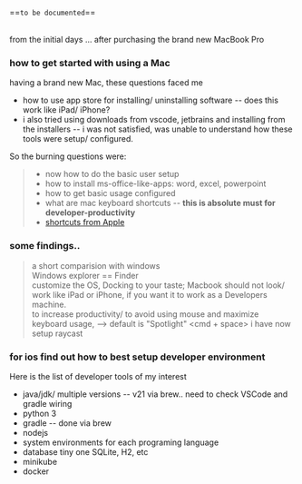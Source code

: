==```to be documented```==

<br/>
from the initial days ... after purchasing the brand new MacBook Pro

### how to get started with using a Mac
having a brand new Mac, these questions faced me

* how to use app store for installing/ uninstalling software -- does this work like iPad/ iPhone?
* i also tried using downloads from vscode, jetbrains and installing from the installers -- i was not satisfied, was unable to understand how these tools were setup/ configured.

So the burning questions were:
> * now how to do the basic user setup
> * how to install ms-office-like-apps: word, excel, powerpoint
> * how to get basic usage configured
> * what are mac keyboard shortcuts -- **this is absolute must for developer-productivity**
> * [shortcuts from Apple](https://support.apple.com/en-us/102650)


### some findings..
> a short comparision with windows <br/>
> Windows explorer == Finder <br/>
> customize the OS, Docking to your taste; Macbook should not look/ work like iPad or iPhone, if you want it to work as a Developers machine. <br/>
> to increase productivity/ to avoid using mouse and maximize keyboard usage, --> default is "Spotlight" <cmd + space> i have now setup raycast <br/>



### for ios find out how to best setup developer environment
Here is the list of developer tools of my interest 
* java/jdk/ multiple versions -- v21 via brew.. need to check VSCode and gradle wiring
* python 3
* gradle -- done via brew
* nodejs
* system environments for each programing language
* database tiny one SQLite, H2, etc
* minikube
* docker
